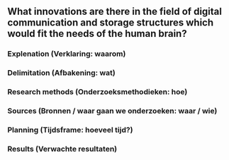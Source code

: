 ## What innovations are there in the field of digital communication and storage structures which would fit the needs of the human brain?

### Explenation (Verklaring: waarom)


### Delimitation (Afbakening: wat)


### Research methods (Onderzoeksmethodieken: hoe)


### Sources (Bronnen / waar gaan we onderzoeken: waar / wie)


### Planning (Tijdsframe: hoeveel tijd?)


### Results (Verwachte resultaten)
